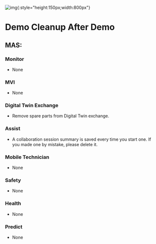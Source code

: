 ![img](/img/mas_8.3/banner.png){:style="height:150px;width:800px"}

# Demo Cleanup After Demo 

 

## MAS:  


 

### Monitor 

 

- None 

 

### MVI 

 

- None 

 

### Digital Twin Exchange 

 

- Remove spare parts from Digital Twin exchange. 

 
### Assist 

 

- A collaboration session summary is saved every time you start one. If you made one by mistake, please delete it. 

 
### Mobile Technician 

 

- None 


### Safety


- None 


### Health

- None 


### Predict

- None 